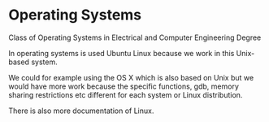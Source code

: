 # Operating Systems
Class of Operating Systems in Electrical and Computer Engineering Degree

In operating systems is used Ubuntu Linux because we work in this Unix-based system.

We could for example using the OS X which is also based on Unix but we would have more work because the specific functions, gdb, memory sharing restrictions etc different for each system or Linux distribution.

There is also more documentation of Linux.
